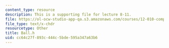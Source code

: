 ```yaml
---
content_type: resource
description: This is a supporting file for lecture 8-11.
file: https://ol-ocw-studio-app-qa.s3.amazonaws.com/courses/12-010-computational-methods-of-scientific-programming-fall-2011/cc64c27f893c444c5bde595a347a63b6_Ball.h
file_type: text/x-chdr
resourcetype: Other
title: Ball.h
uid: cc64c27f-893c-444c-5bde-595a347a63b6
---
```

